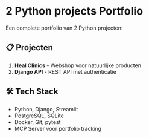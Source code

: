 # 2 Python projects Portfolio

Een complete portfolio van 2 Python projecten:

## 📋 Projecten
1. **Heal Clinics** - Webshop voor natuurlijke producten
2. **Django API** - REST API met authenticatie  


## 🛠️ Tech Stack
- Python, Django, Streamlit
- PostgreSQL, SQLite
- Docker, Git, pytest
- MCP Server voor portfolio tracking

